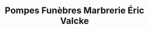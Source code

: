 ---
title: "Pompes Funèbres Marbrerie Éric Valcke"
url: /vendin-le-vieil/pompes-funebres-marbrerie-eric-valcke/
shop: Bestattungen
---
